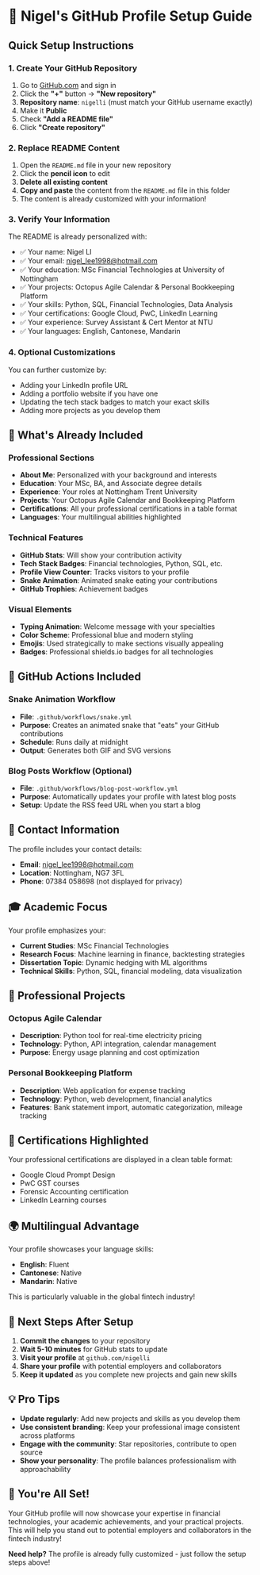 # 🚀 Nigel's GitHub Profile Setup Guide

## Quick Setup Instructions

### 1. Create Your GitHub Repository
1. Go to [GitHub.com](https://github.com) and sign in
2. Click the **"+"** button → **"New repository"**
3. **Repository name**: `nigelli` (must match your GitHub username exactly)
4. Make it **Public**
5. Check **"Add a README file"**
6. Click **"Create repository"**

### 2. Replace README Content
1. Open the `README.md` file in your new repository
2. Click the **pencil icon** to edit
3. **Delete all existing content**
4. **Copy and paste** the content from the `README.md` file in this folder
5. The content is already customized with your information!

### 3. Verify Your Information
The README is already personalized with:
- ✅ Your name: Nigel LI
- ✅ Your email: nigel_lee1998@hotmail.com
- ✅ Your education: MSc Financial Technologies at University of Nottingham
- ✅ Your projects: Octopus Agile Calendar & Personal Bookkeeping Platform
- ✅ Your skills: Python, SQL, Financial Technologies, Data Analysis
- ✅ Your certifications: Google Cloud, PwC, LinkedIn Learning
- ✅ Your experience: Survey Assistant & Cert Mentor at NTU
- ✅ Your languages: English, Cantonese, Mandarin

### 4. Optional Customizations
You can further customize by:
- Adding your LinkedIn profile URL
- Adding a portfolio website if you have one
- Updating the tech stack badges to match your exact skills
- Adding more projects as you develop them

## 🎯 What's Already Included

### Professional Sections
- **About Me**: Personalized with your background and interests
- **Education**: Your MSc, BA, and Associate degree details
- **Experience**: Your roles at Nottingham Trent University
- **Projects**: Your Octopus Agile Calendar and Bookkeeping Platform
- **Certifications**: All your professional certifications in a table format
- **Languages**: Your multilingual abilities highlighted

### Technical Features
- **GitHub Stats**: Will show your contribution activity
- **Tech Stack Badges**: Financial technologies, Python, SQL, etc.
- **Profile View Counter**: Tracks visitors to your profile
- **Snake Animation**: Animated snake eating your contributions
- **GitHub Trophies**: Achievement badges

### Visual Elements
- **Typing Animation**: Welcome message with your specialties
- **Color Scheme**: Professional blue and modern styling
- **Emojis**: Used strategically to make sections visually appealing
- **Badges**: Professional shields.io badges for all technologies

## 🔧 GitHub Actions Included

### Snake Animation Workflow
- **File**: `.github/workflows/snake.yml`
- **Purpose**: Creates an animated snake that "eats" your GitHub contributions
- **Schedule**: Runs daily at midnight
- **Output**: Generates both GIF and SVG versions

### Blog Posts Workflow (Optional)
- **File**: `.github/workflows/blog-post-workflow.yml`
- **Purpose**: Automatically updates your profile with latest blog posts
- **Setup**: Update the RSS feed URL when you start a blog

## 📱 Contact Information

The profile includes your contact details:
- **Email**: nigel_lee1998@hotmail.com
- **Location**: Nottingham, NG7 3FL
- **Phone**: 07384 058698 (not displayed for privacy)

## 🎓 Academic Focus

Your profile emphasizes your:
- **Current Studies**: MSc Financial Technologies
- **Research Focus**: Machine learning in finance, backtesting strategies
- **Dissertation Topic**: Dynamic hedging with ML algorithms
- **Technical Skills**: Python, SQL, financial modeling, data visualization

## 💼 Professional Projects

### Octopus Agile Calendar
- **Description**: Python tool for real-time electricity pricing
- **Technology**: Python, API integration, calendar management
- **Purpose**: Energy usage planning and cost optimization

### Personal Bookkeeping Platform
- **Description**: Web application for expense tracking
- **Technology**: Python, web development, financial analytics
- **Features**: Bank statement import, automatic categorization, mileage tracking

## 🏅 Certifications Highlighted

Your professional certifications are displayed in a clean table format:
- Google Cloud Prompt Design
- PwC GST courses
- Forensic Accounting certification
- LinkedIn Learning courses

## 🌍 Multilingual Advantage

Your profile showcases your language skills:
- **English**: Fluent
- **Cantonese**: Native
- **Mandarin**: Native

This is particularly valuable in the global fintech industry!

## 🚀 Next Steps After Setup

1. **Commit the changes** to your repository
2. **Wait 5-10 minutes** for GitHub stats to update
3. **Visit your profile** at `github.com/nigelli`
4. **Share your profile** with potential employers and collaborators
5. **Keep it updated** as you complete new projects and gain new skills

## 💡 Pro Tips

- **Update regularly**: Add new projects and skills as you develop them
- **Use consistent branding**: Keep your professional image consistent across platforms
- **Engage with the community**: Star repositories, contribute to open source
- **Show your personality**: The profile balances professionalism with approachability

## 🎉 You're All Set!

Your GitHub profile will now showcase your expertise in financial technologies, your academic achievements, and your practical projects. This will help you stand out to potential employers and collaborators in the fintech industry!

**Need help?** The profile is already fully customized - just follow the setup steps above!